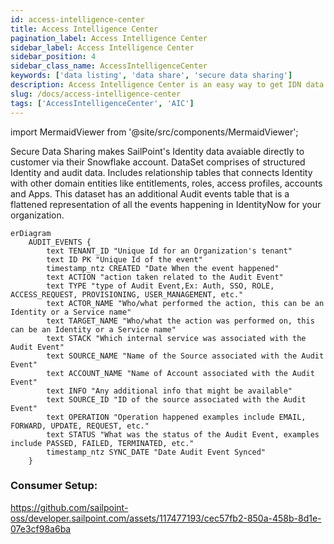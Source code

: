 ```yaml
---
id: access-intelligence-center
title: Access Intelligence Center
pagination_label: Access Intelligence Center
sidebar_label: Access Intelligence Center
sidebar_position: 4
sidebar_class_name: AccessIntelligenceCenter
keywords: ['data listing', 'data share', 'secure data sharing']
description: Access Intelligence Center is an easy way to get IDN data of your organization in a structured format.
slug: /docs/access-intelligence-center
tags: ['AccessIntelligenceCenter', 'AIC']
---
```


import MermaidViewer from '@site/src/components/MermaidViewer';

Secure Data Sharing makes SailPoint's Identity data avaiable directly to customer via their Snowflake account. DataSet comprises of structured Identity and audit data. Includes relationship tables that connects Identity with other domain entities like entitlements, roles, access profiles, accounts and Apps. This dataset has an additional Audit events table that is a flattened representation of all the events happening in IdentityNow for your organization.


<MermaidViewer diagram='erDiagram
    IDENTITY_ACCOUNTS {
        text TENANT_ID "Unique Id for an Organizations tenant"
        text ID PK "unique ID of the identity this account is correlated to"
        text DISPLAY_NAME "Human-readable display name of the object"
        timestamp_ntz CREATED_DATE "date when the Identity was created"
        timestamp_ntz UPDATED_DATE "date when the identity was modified"
        text ACCOUNT_ID PK "unique ID of the account"
        text NATIVE_IDENTITY "unique ID of the account generated by the source system"
        text ACCOUNT_DISPLAY_NAME "Human-readable display name of the Account"
        text SOURCE_ID "unique ID of the source this account belongs to"
        text SOURCE_DISPLAY_NAME "display name of the source this account belongs to"
        text SOURCE_TYPE "Type of the Source Ex: Azure Active Directory, Okta etc."
        timestamp_ltz SYNC_DATE "When the row is last synced"
    }
    IDENTITY_ENTITLEMENTS {
        text TENANT_ID "Unique Id for an Organizations tenant"
        text ID PK "Unique Id for the identity"
        text DISPLAY_NAME "Human-readable display name of the object"
        timestamp_ntz CREATED_DATE "date when the Identity was created"
        timestamp_ntz UPDATED_DATE "date when the identity was modified"
        text ENTITLEMENT_ID PK "unique ID of the entitlement"
        text SOURCE_DISPLAY_NAME "display name of the source this entitlement belongs to"
        text ENTITLEMENT_ATTRIBUTE "entitlement attribute name"
        text ENTITLEMENT_VALUE "value of the entitlement"
        timestamp_ltz SYNC_DATE "When the row is last synced"
    }
    IDENTITY {
        varchar PK "The primary Key"
        varchar TENANT_ID "Unique ID of customer organization"
        varchar IDENTITY_ID "This contains the unique identifier for the identity"
        timestamp IDENTITY_CREATED "Identity created Date"
        timestamp IDENTITY_UPDATED "Identity modified Date"
        varchar NAME "The name of identity"
        varchar DISPLAY_NAME "This is the displayable name usually First Name Last Name"
        varchar MANAGERS_NAME "Managers name for the identity"
        varchar EMAIL "Identity email"
        varchar STATUS "Identity status"
        varchar JOB_TITLE "Identity job title"
        varchar LOCATION "Identity location"
        varchar LOCATION_CODE "Identity location code"
        varchar DEPARTMENT "Identity department"
        varchar IDENTITY_CREATED_MONTH_SORT "A field to sort charts based on the month an Identity was created"
        number IDENTITY_CREATED_WEEK_SORT "A field to sort charts based on the week an Identity was created"
        timestamp SYNC_DATE "The date the data was synced to the table"
    }
    IDENTITY_ROLES {
        text TENANT_ID "Unique Id for an Organizations tenant"
        text ID PK "Unique Id for the identity"
        text DISPLAY_NAME "Human-readable display name of the object"
        timestamp_ntz CREATED_DATE "date when the Identity was created"
        timestamp_ntz UPDATED_DATE "date when the identity was modified"
        text ROLE_ID PK "Unique Id for the Role"
        text ROLE_NAME "Name of the Role Object"
        text ROLE_DISPLAY_NAME "Human-readable display name of the role"
        timestamp_ntz SYNC_DATE "When the row is last synced"
    }
    IDENTITY_ACCESS_PROFILES {
        text TENANT_ID "Unique Id for an Organizations tenant"
        text ID PK "Unique Id for the identity"
        text DISPLAY_NAME "Human-readable display name of the object"
        timestamp_ntz CREATED_DATE "date when the Identity was created"
        timestamp_ntz UPDATED_DATE "date when the identity was modified"
        text ACCESS_PROFILE_ID PK "Unique Id for the Access Profile"
        text ACCESS_PROFILE_NAME "Name of the Access Profile Object"
        text ACCESS_PROFILE_DISPLAY_NAME "Human-readable display name of the Access Profile"
        timestamp_ntz SYNC_DATE "When the row is last synced"
    }
    IDENTITY_APPS {
        text TENANT_ID "Unique Id for an Organizations tenant"
        text ID PK "Unique Id for the identity"
        text DISPLAY_NAME "Human-readable display name of the object"
        timestamp_ntz CREATED_DATE "date when the Identity was created"
        timestamp_ntz UPDATED_DATE "date when the identity was modified"
        text APP_ID PK "Unique Id for the APP"
        text APP_DISPLAY_NAME "Human-readable display name of the APP"
        timestamp_ntz SYNC_DATE "When the row is last synced"
    }
    IDENTITY ||--o{ IDENTITY_ACCOUNTS : "has and owns"
    IDENTITY ||--o{ IDENTITY_ENTITLEMENTS : "associated to and owns"
    IDENTITY ||--o{ IDENTITY_ROLES : "associated to and owns"
    IDENTITY ||--o{ IDENTITY_ACCESS_PROFILES: "associated to and owns"
    IDENTITY ||--o{ IDENTITY_APPS: "assocaited with"'></MermaidViewer>


```mermaid
erDiagram
    AUDIT_EVENTS {
        text TENANT_ID "Unique Id for an Organization's tenant"
        text ID PK "Unique Id of the event"
        timestamp_ntz CREATED "Date When the event happened"
        text ACTION "action taken related to the Audit Event"
        text TYPE "type of Audit Event,Ex: Auth, SSO, ROLE, ACCESS_REQUEST, PROVISIONING, USER_MANAGEMENT, etc."
        text ACTOR_NAME "Who/what performed the action, this can be an Identity or a Service name"
        text TARGET_NAME "Who/what the action was performed on, this can be an Identity or a Service name"
        text STACK "Which internal service was associated with the Audit Event"
        text SOURCE_NAME "Name of the Source associated with the Audit Event"
        text ACCOUNT_NAME "Name of Account associated with the Audit Event"
        text INFO "Any additional info that might be available"
        text SOURCE_ID "ID of the source associated with the Audit Event"
        text OPERATION "Operation happened examples include EMAIL, FORWARD, UPDATE, REQUEST, etc."
        text STATUS "What was the status of the Audit Event, examples include PASSED, FAILED, TERMINATED, etc."
        timestamp_ntz SYNC_DATE "Date Audit Event Synced"
    }

```

### Consumer Setup:
https://github.com/sailpoint-oss/developer.sailpoint.com/assets/117477193/cec57fb2-850a-458b-8d1e-07e3cf98a6ba
